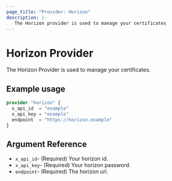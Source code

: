 ```yaml
---
page_title: "Provider: Horizon"
description: |-
   The Horizon provider is used to manage your certificates
---
```


# Horizon Provider 

The Horizon Provider is used to manage your certificates.

## Example usage

```terraform
provider "horizon" {
  x_api_id  = "example"
  x_api_key = "example"
  endpoint  = "https://horizon.example"
}
```

## Argument Reference

* `x_api_id`- (Required) Your horizon id.
* `x_api_key`- (Required) Your horizon password.
* `endpoint`- (Required) The horizon url.